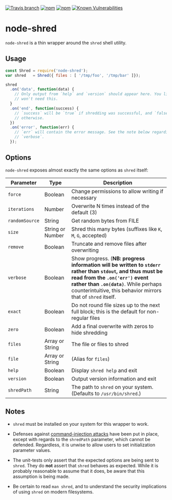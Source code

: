 [![Travis branch](https://img.shields.io/travis/chrisallenlane/node-shred/master.svg)]()
[![npm](https://img.shields.io/npm/v/node-shred.svg)]()
[![npm](https://img.shields.io/npm/dt/node-shred.svg)]()
[![Known Vulnerabilities](https://snyk.io/test/npm/node-shred/badge.svg)](https://snyk.io/test/npm/node-shred)


node-shred
==========

`node-shred` is a thin wrapper around the `shred` shell utility.

Usage
-----
```javascript
const Shred = require('node-shred');
var shred   = Shred({ files : [ '/tmp/foo', '/tmp/bar' ]});

shred
  .on('data', function(data) {
    // Only output from `help` and `version` should appear here. You likely
    // won't need this.
  }
  .on('end', function(success) {
    // `success` will be `true` if shredding was successful, and `false`
    // otherwise.
  })
  .on('error', function(err) {
    // `err` will contain the error message. See the note below regarding
    // `verbose`.
  });
```

Options
-------
`node-shred` exposes almost exactly the same options as `shred` itself:

| Parameter    | Type             | Description |
|--------------|------------------| ----------- |
|`force`       | Boolean          | Change permissions to allow writing if necessary|
|`iterations`  | Number           | Overwrite N times instead of the default (3)|
|`randomSource`| String           | Get random bytes from FILE|
|`size`        | String or Number | Shred this many bytes (suffixes like `K`, `M`, `G`, accepted)|
|`remove`      | Boolean          | Truncate and remove files after overwriting|
|`verbose`     | Boolean          | Show progress. (**NB: progress information will be written to `stderr` rather than `stdout`, and thus must be read from the `.on('err')` event rather than `.on(data)`**. While perhaps counterintuitive, this behavior mirrors that of `shred` itself.|
|`exact`       | Boolean          | Do not round file sizes up to the next full block; this is the default for non-regular files|
|`zero`        | Boolean          | Add a final overwrite with zeros to hide shredding|
|`files`       | Array or String  | The file or files to shred|
|`file`        | Array or String  | (Alias for `files`)|
|`help`        | Boolean          | Display `shred help` and exit|
|`version`     | Boolean          | Output version information and exit|
|`shredPath`   | String           | The path to `shred` on your system. (Defaults to `/usr/bin/shred`.) |

Notes
-----
- `shred` must be installed on your system for this wrapper to work.

- Defenses against [command-injection attacks][1] have been put in place,
  except with regards to the `shredPath` parameter, which cannot be defended.
  Regardless, it is unwise to allow users to set initialization parameter
  values.

- The unit-tests only assert that the expected options are being sent to
  `shred`. They do **not** assert that `shred` behaves as expected. While it is
  probably reasonable to assume that it does, be aware that this assumption is
  being made.

- Be certain to read `man shred`, and to understand the security implications
  of using `shred` on modern filesystems.

  [1]: https://www.owasp.org/index.php/Command_Injection
